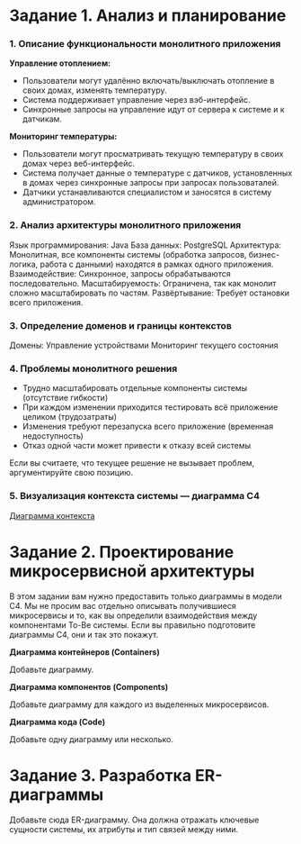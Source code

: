 # Задание 1. Анализ и планирование

### 1. Описание функциональности монолитного приложения

**Управление отоплением:**

- Пользователи могут удалённо включать/выключать отопление в своих домах, изменять температуру.
- Система поддерживает управление через вэб-интерфейс.
- Синхронные запросы на управление идут от сервера к системе и к датчикам.

**Мониторинг температуры:**

- Пользователи могут просматривать текущую температуру в своих домах через веб-интерфейс.
- Система получает данные о температуре с датчиков, установленных в домах через синхронные запросы
    при запросах пользоваталей.
- Датчики устанавливаются специалистом и заносятся в систему администратором.

### 2. Анализ архитектуры монолитного приложения

Язык программирования: Java
База данных: PostgreSQL
Архитектура: Монолитная, все компоненты системы (обработка запросов, бизнес-логика, работа с данными) находятся в рамках одного приложения.
Взаимодействие: Синхронное, запросы обрабатываются последовательно.
Масштабируемость: Ограничена, так как монолит сложно масштабировать по частям.
Развёртывание: Требует остановки всего приложения.


### 3. Определение доменов и границы контекстов

Домены:
Управление устройствами
Мониторинг текущего состояния

### **4. Проблемы монолитного решения**

- Трудно масштабировать отдельные компоненты системы (отсутствие гибкости)
- При каждом изменении приходится тестировать всё приложение целиком (трудозатраты)
- Изменения требуют перезапуска всего приложение (временная недоступность)
- Отказ одной части может привести к отказу всей системы

Если вы считаете, что текущее решение не вызывает проблем, аргументируйте свою позицию.

### 5. Визуализация контекста системы — диаграмма С4

[Диаграмма контекста](smart-home-monolith/diagrams/context/Context.puml)

# Задание 2. Проектирование микросервисной архитектуры

В этом задании вам нужно предоставить только диаграммы в модели C4. Мы не просим вас отдельно описывать получившиеся микросервисы и то, как вы определили взаимодействия между компонентами To-Be системы. Если вы правильно подготовите диаграммы C4, они и так это покажут.

**Диаграмма контейнеров (Containers)**

Добавьте диаграмму.

**Диаграмма компонентов (Components)**

Добавьте диаграмму для каждого из выделенных микросервисов.

**Диаграмма кода (Code)**

Добавьте одну диаграмму или несколько.

# Задание 3. Разработка ER-диаграммы

Добавьте сюда ER-диаграмму. Она должна отражать ключевые сущности системы, их атрибуты и тип связей между ними.
